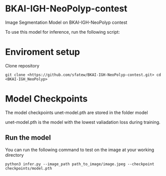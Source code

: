 # BKAI-IGH-NeoPolyp-contest
Image Segmentation Model on BKAI-IGH-NeoPolyp contest

To use this model for inference, run the following script:

# Enviroment setup
Clone repository

 `git clone <https://github.com/sfatew/BKAI-IGH-NeoPolyp-contest.git>
  cd <BKAI-IGH_NeoPolyp>`

# Model Checkpoints

The model checkpoints unet-model.pth are stored in the folder model 

unet-model.pth is the model with the lowest valiadation loss during training.

## Run the model

You can run the following command to test on the image at your working directory

`python3 infer.py --image_path path_to_image/image.jpeg --checkpoint checkpoints/model.pth`
